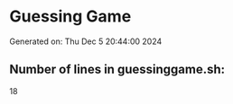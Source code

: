 # Guessing Game
Generated on: Thu Dec  5 20:44:00     2024

## Number of lines in guessinggame.sh:
18
